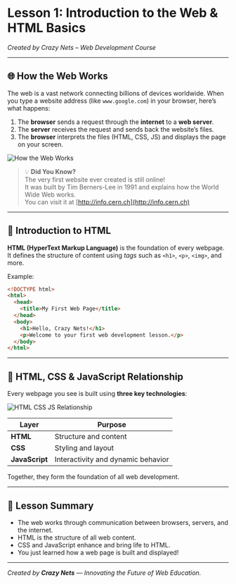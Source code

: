 # **Lesson 1: Introduction to the Web & HTML Basics**
*Created by Crazy Nets – Web Development Course*

---

## 🌐 **How the Web Works**

The web is a vast network connecting billions of devices worldwide. When you type a website address (like `www.google.com`) in your browser, here’s what happens:

1. The **browser** sends a request through the **internet** to a **web server**.  
2. The **server** receives the request and sends back the website’s files.  
3. The **browser** interprets the files (HTML, CSS, JS) and displays the page on your screen.

![How the Web Works](../../assets/how-the-web-works.png)

> 💡 **Did You Know?**  
> The very first website ever created is still online!  
> It was built by Tim Berners-Lee in 1991 and explains how the World Wide Web works.  
> You can visit it at [http://info.cern.ch](http://info.cern.ch)

---

## 🧱 **Introduction to HTML**

**HTML (HyperText Markup Language)** is the foundation of every webpage.  
It defines the structure of content using *tags* such as `<h1>`, `<p>`, `<img>`, and more.

Example:

```html
<!DOCTYPE html>
<html>
  <head>
    <title>My First Web Page</title>
  </head>
  <body>
    <h1>Hello, Crazy Nets!</h1>
    <p>Welcome to your first web development lesson.</p>
  </body>
</html>
```

---

## 🎨 **HTML, CSS & JavaScript Relationship**

Every webpage you see is built using **three key technologies**:

![HTML CSS JS Relationship](../../assets/html-css-js.png)

| Layer | Purpose |
|-------|----------|
| **HTML** | Structure and content |
| **CSS** | Styling and layout |
| **JavaScript** | Interactivity and dynamic behavior |

Together, they form the foundation of all web development.

---

## 🧠 **Lesson Summary**

- The web works through communication between browsers, servers, and the internet.  
- HTML is the structure of all web content.  
- CSS and JavaScript enhance and bring life to HTML.  
- You just learned how a web page is built and displayed!

---

*Created by **Crazy Nets** — Innovating the Future of Web Education.*
